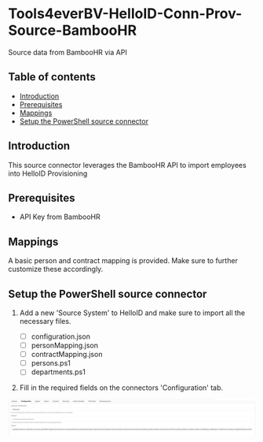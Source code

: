 # Tools4everBV-HelloID-Conn-Prov-Source-BambooHR
Source data from BambooHR via API

## Table of contents

* [Introduction](#introduction)
* [Prerequisites](#prerequisites)
* [Mappings](#mappings)
* [Setup the PowerShell source connector](#setup-the-powershell-source-connector)

## Introduction

This source connector leverages the BambooHR API to import employees into HelloID Provisioning

## Prerequisites

- API Key from BambooHR

## Mappings

A basic person and contract mapping is provided. Make sure to further customize these accordingly.

## Setup the PowerShell source connector

1. Add a new 'Source System' to HelloID and make sure to import all the necessary files.

    - [ ] configuration.json
    - [ ] personMapping.json
    - [ ] contractMapping.json
    - [ ] persons.ps1
    - [ ] departments.ps1

2. Fill in the required fields on the connectors 'Configuration' tab.

![image](assets/BambooHRConfiguration.jpg)
